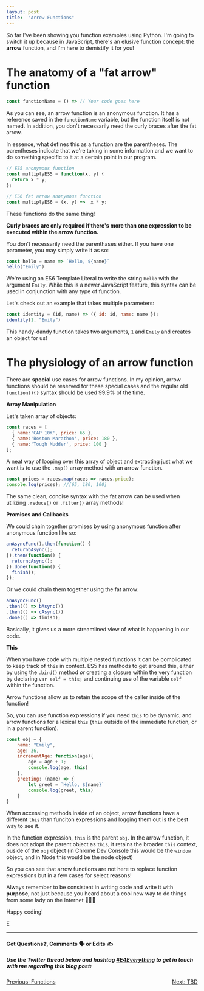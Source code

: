 ```yaml
---
layout: post
title:  "Arrow Functions"
---
```


So far I've been showing you function examples using Python. I'm going to switch it up because in JavaScript, there's an elusive function concept: the **arrow** function, and I'm here to demistify it for you!

# The anatomy of a "fat arrow" function

```javascript
const functionName = () => // Your code goes here
```

As you can see, an arrow function is an anonymous function. It has a reference saved in the `functionName` variable, but the function itself is not named. In addition, you don't necessarily need the curly braces after the fat arrow.

In essence, what defines this as a function are the parentheses. The parentheses indicate that we're taking in some information and we want to do something specific to it at a certain point in our program.

```javascript
// ES5 anonymous function
const multiplyES5 = function(x, y) {
  return x * y;
};

// ES6 fat arrow anonymous function
const multiplyES6 = (x, y) =>  x * y;
```

These functions do the same thing!

**Curly braces are only required if there's more than one expression to be executed within the arrow function.**

You don't necessarily need the parenthases either. If you have one parameter, you may simply write it as so:

```javascript
const hello = name => `Hello, ${name}`
hello("Emily")
```

We're using an ES6 Template Literal to write the string `Hello` with the argument `Emily`. While this is a newer JavaScript feature, this syntax can be used in conjunction with any type of function.

Let's check out an example that takes multiple parameters:

```javascript
const identity = (id, name) => ({ id: id, name: name });
identity(1, "Emily")
```

This handy-dandy function takes two arguments, `1` and `Emily` and creates an object for us!

# The physiology of an arrow function

There are **special** use cases for arrow functions. In my opinion, arrow functions should be reserved for these special cases and the regular old `function(){}` syntax should be used 99.9% of the time.

**Array Manipulation**

Let's taken array of objects:

```javascript
const races = [
  { name:'CAP 10K', price: 65 },
  { name:'Boston Marathon', price: 180 },
  { name:'Tough Mudder', price: 100 }
];
```

A neat way of looping over this array of object and extracting just what we want is to use the `.map()` array method with an arrow function.

```javascript
const prices = races.map(races => races.price);
console.log(prices); //[65, 180, 100]
```

The same clean, concise syntax with the fat arrow can be used when utilizing `.reduce()` or `.filter()` array methods!

**Promises and Callbacks**

We could chain together promises by using anonymous function after anonymous function like so:

```javascript
anAsyncFunc().then(function() {
  returnbAsync();
}).then(function() {
  returncAsync();
}).done(function() {
  finish();
});
```

Or we could chain them together using the fat arrow:

```javascript
anAsyncFunc()
.then(() => bAsync())
.then(() => cAsync())
.done(() => finish);
```

Basically, it gives us a more streamlined view of what is happening in our code. 

**This**

When you have code with multiple nested functions it can be complicated to keep track of `this` in context. ES5 has methods to get around this, either by using the `.bind()` method *or* creating a closure within the very function by declaring `var self = this;` and continuing use of the variable `self` within the function.

Arrow functions allow us to retain the scope of the caller inside of the function!  

So, you can use function expressions if you need `this` to be dynamic, and arrow functions for a lexical `this` (`this` outside of the immediate function, or in a parent function).

```javascript
const obj = {
	name: "Emily",
	age: 36,
	incrementAge: function(age){
        age = age + 1;
        console.log(age, this)
    },
	greeting: (name) => {
        let greet = `Hello, ${name}`
        console.log(greet, this)
    }
}
```

When accessing methods inside of an object, arrow functions have a different `this` than funciton expressions and logging them out is the best way to see it.

In the function expression, `this` is the parent `obj`.  In the arrow function, it does not adopt the parent object as `this`, it retains the broader `this` context, ouside of the `obj` object (in Chrome Dev Console this would be the `window` object, and in Node this would be the node object)

So you can see that arrow functions are not here to replace function expressions but in a few cases for select reasons!

Always remember to be consistent in writing code and write it with **purpose**, not just because you heard about a cool new way to do things from some lady on the Internet 🤷🏽‍♀️

Happy coding!

E
<hr>
<h4>Got Questions❓, Comments 🗣 or Edits ✍</h4>
<h5>Use the Twitter thread below and hashtag <a href="https://twitter.com/hashtag/e4everything?f=tweets&vertical=default&lang=en" target="_blank">#E4Everything</a> to get in touch with me regarding this blog post:</h5>

<span><a href="https://eamoses.github.io/blog/2019/07/04/functions-cont.html" style="float:left;">Previous: Functions</a><a href="#" style="float:right;">Next: TBD</a></span>